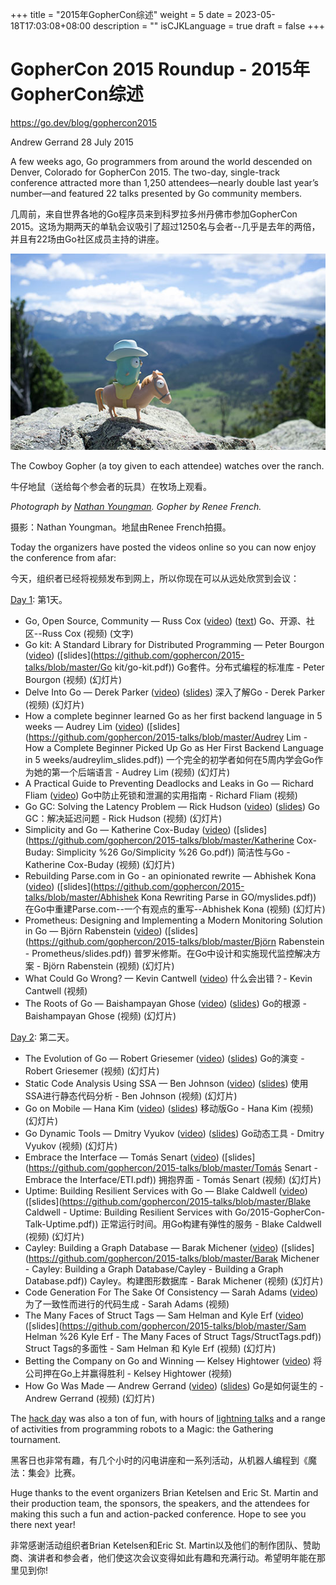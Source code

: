 +++
title = "2015年GopherCon综述"
weight = 5
date = 2023-05-18T17:03:08+08:00
description = ""
isCJKLanguage = true
draft = false
+++

# GopherCon 2015 Roundup - 2015年GopherCon综述

https://go.dev/blog/gophercon2015

Andrew Gerrand
28 July 2015

A few weeks ago, Go programmers from around the world descended on Denver, Colorado for GopherCon 2015. The two-day, single-track conference attracted more than 1,250 attendees—nearly double last year’s number—and featured 22 talks presented by Go community members.

几周前，来自世界各地的Go程序员来到科罗拉多州丹佛市参加GopherCon 2015。这场为期两天的单轨会议吸引了超过1250名与会者--几乎是去年的两倍，并且有22场由Go社区成员主持的讲座。

![img](GopherCon2015Roundup_img/cowboy.jpg)

The Cowboy Gopher (a toy given to each attendee) watches over the ranch.

牛仔地鼠（送给每个参会者的玩具）在牧场上观看。

*Photograph by [Nathan Youngman](https://twitter.com/nathany/status/619861336399351808). Gopher by Renee French.*

摄影：Nathan Youngman。地鼠由Renee French拍摄。

Today the organizers have posted the videos online so you can now enjoy the conference from afar:

今天，组织者已经将视频发布到网上，所以你现在可以从远处欣赏到会议：

[Day 1](http://gophercon.com/schedule/8july/): 第1天。

- Go, Open Source, Community — Russ Cox ([video](https://www.youtube.com/watch?v=XvZOdpd_9tc)) ([text](https://blog.golang.org/open-source)) Go、开源、社区--Russ Cox (视频) (文字)
- Go kit: A Standard Library for Distributed Programming — Peter Bourgon ([video](https://www.youtube.com/watch?v=1AjaZi4QuGo)) ([slides](https://github.com/gophercon/2015-talks/blob/master/Go kit/go-kit.pdf)) Go套件。分布式编程的标准库 - Peter Bourgon (视频) (幻灯片)
- Delve Into Go — Derek Parker ([video](https://www.youtube.com/watch?v=InG72scKPd4)) ([slides](http://go-talks.appspot.com/github.com/derekparker/talks/gophercon-2015/delve-into-go.slide)) 深入了解Go - Derek Parker (视频) (幻灯片)
- How a complete beginner learned Go as her first backend language in 5 weeks — Audrey Lim ([video](https://www.youtube.com/watch?v=fZh8uCInEfw)) ([slides](https://github.com/gophercon/2015-talks/blob/master/Audrey Lim - How a Complete Beginner Picked Up Go as Her First Backend Language in 5 weeks/audreylim_slides.pdf)) 一个完全的初学者如何在5周内学会Go作为她的第一个后端语言 - Audrey Lim (视频) (幻灯片)
- A Practical Guide to Preventing Deadlocks and Leaks in Go — Richard Fliam ([video](https://www.youtube.com/watch?v=3EW1hZ8DVyw)) Go中防止死锁和泄漏的实用指南 - Richard Fliam (视频)
- Go GC: Solving the Latency Problem — Rick Hudson ([video](https://www.youtube.com/watch?v=aiv1JOfMjm0)) ([slides](https://go.dev/talks/2015/go-gc.pdf)) Go GC：解决延迟问题 - Rick Hudson (视频) (幻灯片)
- Simplicity and Go — Katherine Cox-Buday ([video](https://www.youtube.com/watch?v=S6mEo_FHZ5Y)) ([slides](https://github.com/gophercon/2015-talks/blob/master/Katherine Cox-Buday: Simplicity %26 Go/Simplicity %26 Go.pdf)) 简洁性与Go - Katherine Cox-Buday (视频) (幻灯片)
- Rebuilding Parse.com in Go - an opinionated rewrite — Abhishek Kona ([video](https://www.youtube.com/watch?v=_f9LS-OWfeA)) ([slides](https://github.com/gophercon/2015-talks/blob/master/Abhishek Kona Rewriting Parse in GO/myslides.pdf)) 在Go中重建Parse.com--一个有观点的重写--Abhishek Kona (视频) (幻灯片)
- Prometheus: Designing and Implementing a Modern Monitoring Solution in Go — Björn Rabenstein ([video](https://www.youtube.com/watch?v=1V7eJ0jN8-E)) ([slides](https://github.com/gophercon/2015-talks/blob/master/Björn Rabenstein - Prometheus/slides.pdf)) 普罗米修斯。在Go中设计和实施现代监控解决方案 - Björn Rabenstein (视频) (幻灯片)
- What Could Go Wrong? — Kevin Cantwell ([video](https://www.youtube.com/watch?v=VC3QXZ-x5yI)) 什么会出错？- Kevin Cantwell (视频)
- The Roots of Go — Baishampayan Ghose ([video](https://www.youtube.com/watch?v=0hPOopcJ8-E)) ([slides](https://speakerdeck.com/bg/the-roots-of-go)) Go的根源 - Baishampayan Ghose (视频) (幻灯片)

[Day 2](http://gophercon.com/schedule/9july/): 第二天。

- The Evolution of Go — Robert Griesemer ([video](https://www.youtube.com/watch?v=0ReKdcpNyQg)) ([slides](https://go.dev/talks/2015/gophercon-goevolution.slide)) Go的演变 - Robert Griesemer (视频) (幻灯片)
- Static Code Analysis Using SSA — Ben Johnson ([video](https://www.youtube.com/watch?v=D2-gaMvWfQY)) ([slides](https://speakerdeck.com/benbjohnson/static-code-analysis-using-ssa)) 使用SSA进行静态代码分析 - Ben Johnson (视频) (幻灯片)
- Go on Mobile — Hana Kim ([video](https://www.youtube.com/watch?v=sQ6-HyPxHKg)) ([slides](https://go.dev/talks/2015/gophercon-go-on-mobile.slide)) 移动版Go - Hana Kim (视频) (幻灯片)
- Go Dynamic Tools — Dmitry Vyukov ([video](https://www.youtube.com/watch?v=a9xrxRsIbSU)) ([slides](https://go.dev/talks/2015/dynamic-tools.slide)) Go动态工具 - Dmitry Vyukov (视频) (幻灯片)
- Embrace the Interface — Tomás Senart ([video](https://www.youtube.com/watch?v=xyDkyFjzFVc)) ([slides](https://github.com/gophercon/2015-talks/blob/master/Tomás Senart - Embrace the Interface/ETI.pdf)) 拥抱界面 - Tomás Senart (视频) (幻灯片)
- Uptime: Building Resilient Services with Go — Blake Caldwell ([video](https://www.youtube.com/watch?v=PyBJQA4clfc)) ([slides](https://github.com/gophercon/2015-talks/blob/master/Blake Caldwell - Uptime: Building Resilient Services with Go/2015-GopherCon-Talk-Uptime.pdf)) 正常运行时间。用Go构建有弹性的服务 - Blake Caldwell (视频) (幻灯片) 
- Cayley: Building a Graph Database — Barak Michener ([video](https://www.youtube.com/watch?v=-9kWbPmSyCI)) ([slides](https://github.com/gophercon/2015-talks/blob/master/Barak Michener - Cayley: Building a Graph Database/Cayley - Building a Graph Database.pdf)) Cayley。构建图形数据库 - Barak Michener (视频) (幻灯片)
- Code Generation For The Sake Of Consistency — Sarah Adams ([video](https://www.youtube.com/watch?v=kGAgHwfjg1s)) 为了一致性而进行的代码生成 - Sarah Adams (视频)
- The Many Faces of Struct Tags — Sam Helman and Kyle Erf ([video](https://www.youtube.com/watch?v=_SCRvMunkdA)) ([slides](https://github.com/gophercon/2015-talks/blob/master/Sam Helman %26 Kyle Erf - The Many Faces of Struct Tags/StructTags.pdf)) Struct Tags的多面性 - Sam Helman 和 Kyle Erf (视频) (幻灯片)
- Betting the Company on Go and Winning — Kelsey Hightower ([video](https://www.youtube.com/watch?v=wqVbLlHqAeY)) 将公司押在Go上并赢得胜利 - Kelsey Hightower (视频)
- How Go Was Made — Andrew Gerrand ([video](https://www.youtube.com/watch?v=0ht89TxZZnk)) ([slides](https://go.dev/talks/2015/how-go-was-made.slide)) Go是如何诞生的 - Andrew Gerrand (视频) (幻灯片)

The [hack day](http://gophercon.com/schedule/10july/) was also a ton of fun, with hours of [lightning talks](https://www.youtube.com/playlist?list=PL2ntRZ1ySWBeHqlHM8DmvS8axgbrpvF9b) and a range of activities from programming robots to a Magic: the Gathering tournament.

黑客日也非常有趣，有几个小时的闪电讲座和一系列活动，从机器人编程到《魔法：集会》比赛。

Huge thanks to the event organizers Brian Ketelsen and Eric St. Martin and their production team, the sponsors, the speakers, and the attendees for making this such a fun and action-packed conference. Hope to see you there next year!

非常感谢活动组织者Brian Ketelsen和Eric St. Martin以及他们的制作团队、赞助商、演讲者和参会者，他们使这次会议变得如此有趣和充满行动。希望明年能在那里见到你!

